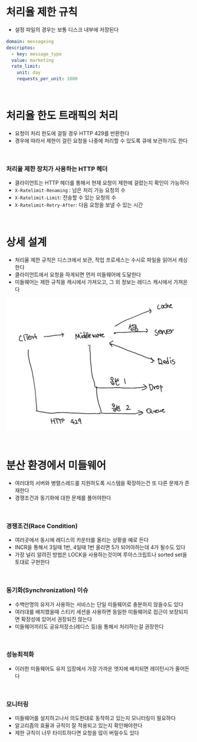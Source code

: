 # 처리율 제한 규칙

- 설정 파일의 경우는 보통 디스크 내부에 저장된다

```yml
domain: messageing
descriptos:
  - key: message_type
  value: marketing
  rate_limit:
    unit: day
    requests_per_unit: 1000
```

<br>

# 처리율 한도 트래픽의 처리

- 요청이 처리 한도에 걸릴 경우 HTTP 429를 반환한다
- 경우에 따라서 제한이 걸린 요청을 나중에 처리할 수 있도록 큐에 보관하기도 한다

<br>

### 처리율 제한 장치가 사용하는 HTTP 헤더

- 클라이언트는 HTTP 헤더를 통해서 현재 요청이 제한에 걸렸는지 확인이 가능하다
- `X-Ratelimit-Renaming` : 남은 처리 가능 요청의 수
- `X-Ratelimit-Limit`: 전송할 수 있는 요청의 수
- `X-Ratelimit-Retry-After`: 다음 요청을 보낼 수 있는 시간

<br>

# 상세 설계

- 처리율 제한 규칙은 디스크에서 보관, 작업 프로세스는 수시로 파일을 읽어서 캐싱한다
- 클라이언트에서 요청을 하게되면 먼저 미들웨어에 도달한다
- 미들웨어는 제한 규칙을 캐시에서 가져오고, 그 외 정보는 레디스 캐시에서 가져온다

![alt text](image-7.png)

<br>

# 분산 환경에서 미들웨어

- 여러대의 서버와 병렬스레드를 지원하도록 시스템을 확장하는건 또 다른 문제가 존재한다
- 경쟁조건과 동기화에 대한 문제를 풀어야한다

<br>

### 경쟁조건(Race Condition)

- 여러곳에서 동시에 레디스의 카운터를 올리는 상황을 예로 든다
- INCR을 통해서 3일때 1번, 4일때 1번 올리면 5가 되어야하는데 4가 될수도 있다
- 가장 널리 알려진 방법은 LOCK을 사용하는것이며 루아스크립트나 sorted set을 토대로 구현한다

<br>

### 동기화(Synchronization) 이슈

- 수백만명의 유저가 사용하는 서비스는 단일 미들웨어로 충분하지 않을수도 있다
- 여러대를 배치했을때 스티키 세션을 사용하면 동일한 미들웨어로 접근이 보장되지면 확장성에 있어서 권장되진 않는다
- 미들웨어끼리도 공유저장소(레디스 등)을 통해서 처리하는걸 권장한다

<br>

### 성능최적화

- 이러한 미들웨어도 유저 입장에서 가장 가까운 엣지에 배치되면 레이턴시가 줄어든다

<br>

### 모니터링

- 미들웨어를 설치하고나서 의도한대로 동작하고 있는지 모니터링이 필요하다
- 알고리즘의 효율과 규칙이 잘 적용되고 있는지 확인해야한다
- 제한 규칙이 너무 타이트하다면 요청을 많이 버릴수도 있다
